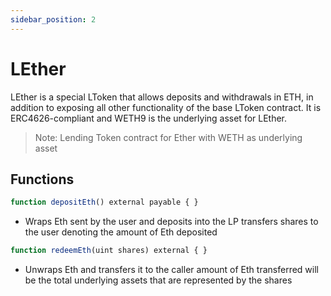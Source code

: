 ```yaml
---
sidebar_position: 2
---
```


# LEther

LEther is a special LToken that allows deposits and withdrawals in ETH, in
addition to exposing all other functionality of the base LToken contract. It is
ERC4626-compliant and WETH9 is the underlying asset for LEther.

> Note: Lending Token contract for Ether with WETH as underlying asset
>

## Functions
``` js
function depositEth() external payable { }
```
- Wraps Eth sent by the user and deposits into the LP transfers shares to the user denoting the amount of Eth deposited
``` js
function redeemEth(uint shares) external { }
```
- Unwraps Eth and transfers it to the caller amount of Eth transferred will be the total underlying assets that are represented by the shares
